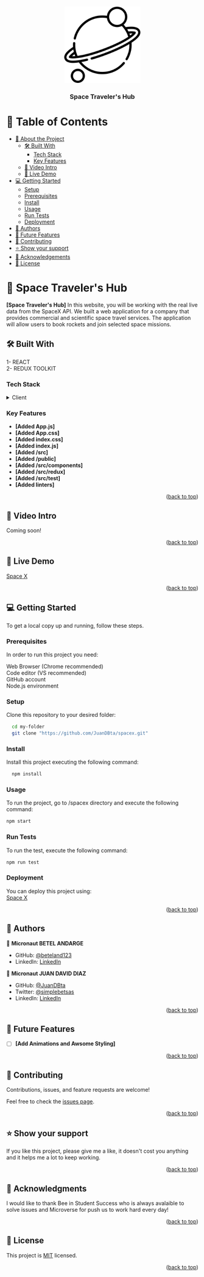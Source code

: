 <a name="readme-top"></a>

<div align="center">
 
  <img src="src\spacex-logo.png" alt="logo" width="200"  height="auto">
  <br/>

  <h3><b>Space Traveler's Hub</b></h3>

</div>



# 📗 Table of Contents

- [📖 About the Project](#about-project)
  - [🛠 Built With](#built-with)
    - [Tech Stack](#tech-stack)
    - [Key Features](#key-features)
  - [🚀 Video Intro](#video-intro)
  - [🚀 Live Demo](#live-demo)
- [💻 Getting Started](#getting-started)
  - [Setup](#setup)
  - [Prerequisites](#prerequisites)
  - [Install](#install)
  - [Usage](#usage)
  - [Run Tests](#runtests)
  - [Deployment](#deployment)
- [👥 Authors](#authors)
- [🔭 Future Features](#future-features)
- [🤝 Contributing](#contributing)
- [⭐️ Show your support](#support)
- [🙏 Acknowledgements](#acknowledgements)
- [📝 License](#license)


# 📖 Space Traveler's Hub <a name="about-project"></a>

**[Space Traveler's Hub]** In this website, you will be working with the real live data from the SpaceX API. We built a web application for a company that provides commercial and scientific space travel services. The application will allow users to book rockets and join selected space missions.

## 🛠 Built With <a name="built-with"></a>
1- REACT<br>
2- REDUX TOOLKIT


### Tech Stack <a name="tech-stack"></a>

<details>
  <summary>Client</summary>
  <ul>
    <li><a href="https://github.com/"></a>GitHub</li>
    <li><a href="https://youtube.com/"></a>YouTube</li>
    <li><a href="https://www.microverse.org"></a>Microverse</li>
  </ul>
</details>

### Key Features <a name="key-features"></a>

- **[Added App.js]**
- **[Added App.css]**
- **[Added index.css]**
- **[Added index.js]**
- **[Added /src]**
- **[Added /public]**
- **[Added /src/components]**
- **[Added /src/redux]**
- **[Added /src/test]**
- **[Added linters]**


<p align="right">(<a href="#readme-top">back to top</a>)</p>

## 🚀 Video Intro <a name="video-intro"></a>

Coming soon!

<p align="right">(<a href="#readme-top">back to top</a>)</p>

## 🚀 Live Demo <a name="live-demo"></a>

[Space X](https://spacex-4e71.onrender.com/)

<p align="right">(<a href="#readme-top">back to top</a>)</p>


## 💻 Getting Started <a name="getting-started"></a>

To get a local copy up and running, follow these steps.

### Prerequisites

In order to run this project you need:

Web Browser (Chrome recommended)<br>
Code editor (VS recommended)<br>
GitHub account<br>
Node.js environment

### Setup

Clone this repository to your desired folder:

```sh
  cd my-folder
  git clone "https://github.com/JuanDBta/spacex.git"
```
### Install

Install this project executing the following command:

```sh
  npm install
```

### Usage

To run the project, go to /spacex directory and execute the following command:

```sh
npm start
```

### Run Tests

To run the test, execute the following command:

```sh
npm run test
```

### Deployment

You can deploy this project using:<br>[Space X](https://spacex-4e71.onrender.com/)


<p align="right">(<a href="#readme-top">back to top</a>)</p>

## 👥 Authors <a name="authors"></a>

👤 **Micronaut BETEL ANDARGE**

- GitHub: [@beteland123](https://github.com/beteland123)
- LinkedIn: [LinkedIn](https://www.linkedin.com/in/betelandarge)


👤 **Micronaut JUAN DAVID DIAZ**

- GitHub: [@JuanDBta](https://github.com/JuanDBta)
- Twitter: [@simplebetsas](https://twitter.com/simplebetsas)
- LinkedIn: [LinkedIn](https://linkedin.com/in/simplebet/)


<p align="right">(<a href="#readme-top">back to top</a>)</p>

## 🔭 Future Features <a name="future-features"></a>

- [ ] **[Add Animations and Awsome Styling]**

<p align="right">(<a href="#readme-top">back to top</a>)</p>

## 🤝 Contributing <a name="contributing"></a>

Contributions, issues, and feature requests are welcome!

Feel free to check the [issues page](../../issues/).

<p align="right">(<a href="#readme-top">back to top</a>)</p>

## ⭐️ Show your support <a name="support"></a>

If you like this project, please give me a like, it doesn't cost you anything and it helps me a lot to keep working.

<p align="right">(<a href="#readme-top">back to top</a>)</p>

## 🙏 Acknowledgments <a name="acknowledgements"></a>

I would like to thank Bee in Student Success who is always avalaible to solve issues and Microverse for push us to work hard every day!

<p align="right">(<a href="#readme-top">back to top</a>)</p>

## 📝 License <a name="license"></a>

This project is [MIT](./LICENSE) licensed.

<p align="right">(<a href="#readme-top">back to top</a>)</p>

